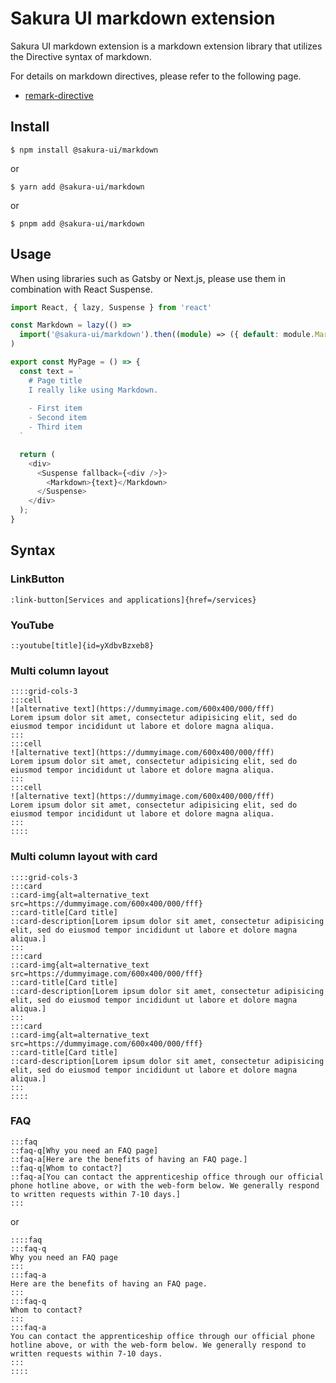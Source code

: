 # Sakura UI markdown extension
Sakura UI markdown extension is a markdown extension library that utilizes the Directive syntax of markdown.

For details on markdown directives, please refer to the following page.
- [remark-directive](https://github.com/remarkjs/remark-directive)

## Install
```
$ npm install @sakura-ui/markdown
```
or
```
$ yarn add @sakura-ui/markdown
```
or
```
$ pnpm add @sakura-ui/markdown
```

## Usage
When using libraries such as Gatsby or Next.js, please use them in combination with React Suspense.
```ts
import React, { lazy, Suspense } from 'react'

const Markdown = lazy(() =>
  import('@sakura-ui/markdown').then((module) => ({ default: module.Markdown }))
)

export const MyPage = () => {
  const text = `
    # Page title
    I really like using Markdown.
  
    - First item
    - Second item
    - Third item
  `

  return (
    <div>
      <Suspense fallback={<div />}>
        <Markdown>{text}</Markdown>
      </Suspense>
    </div>
  );
}
```

## Syntax
### LinkButton
```
:link-button[Services and applications]{href=/services}
```

### YouTube
```
::youtube[title]{id=yXdbvBzxeb8}
```

### Multi column layout
```
::::grid-cols-3
:::cell
![alternative text](https://dummyimage.com/600x400/000/fff)
Lorem ipsum dolor sit amet, consectetur adipisicing elit, sed do eiusmod tempor incididunt ut labore et dolore magna aliqua. 
:::
:::cell
![alternative text](https://dummyimage.com/600x400/000/fff)
Lorem ipsum dolor sit amet, consectetur adipisicing elit, sed do eiusmod tempor incididunt ut labore et dolore magna aliqua. 
:::
:::cell
![alternative text](https://dummyimage.com/600x400/000/fff)
Lorem ipsum dolor sit amet, consectetur adipisicing elit, sed do eiusmod tempor incididunt ut labore et dolore magna aliqua. 
:::
::::
```

### Multi column layout with card
```
::::grid-cols-3
:::card
::card-img{alt=alternative_text src=https://dummyimage.com/600x400/000/fff}
::card-title[Card title]
::card-description[Lorem ipsum dolor sit amet, consectetur adipisicing elit, sed do eiusmod tempor incididunt ut labore et dolore magna aliqua.]
:::
:::card
::card-img{alt=alternative_text src=https://dummyimage.com/600x400/000/fff}
::card-title[Card title]
::card-description[Lorem ipsum dolor sit amet, consectetur adipisicing elit, sed do eiusmod tempor incididunt ut labore et dolore magna aliqua.]
:::
:::card
::card-img{alt=alternative_text src=https://dummyimage.com/600x400/000/fff}
::card-title[Card title]
::card-description[Lorem ipsum dolor sit amet, consectetur adipisicing elit, sed do eiusmod tempor incididunt ut labore et dolore magna aliqua.]
:::
::::
```

### FAQ
```
:::faq
::faq-q[Why you need an FAQ page]
::faq-a[Here are the benefits of having an FAQ page.]
::faq-q[Whom to contact?]
::faq-a[You can contact the apprenticeship office through our official phone hotline above, or with the web-form below. We generally respond to written requests within 7-10 days.]
:::
```
or
```
::::faq
:::faq-q
Why you need an FAQ page
:::
:::faq-a
Here are the benefits of having an FAQ page.
:::
:::faq-q
Whom to contact?
:::
:::faq-a
You can contact the apprenticeship office through our official phone hotline above, or with the web-form below. We generally respond to written requests within 7-10 days.
:::
::::
```
